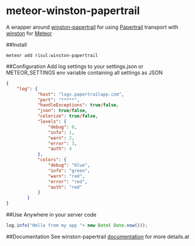 meteor-winston-papertrail
===============

A wrapper around [winston-papertrail](https://github.com/kenperkins/winston-papertrail) for using [Papertrail](https://papertrailapp.com) transport with [winston](https://github.com/flatiron/winston.git) for [Meteor](http://meteor.com)

##Install
```bach
meteor add risul:winston-papertrail
```

##Configuration
Add log settings to your settings.json or METEOR_SETTINGS env variable containing all settings as JSON

```json
{
    "log": {
            "host": "logs.papertrailapp.com",
            "port": "*****",
            "handleExceptions": true/false,
            "json": true/false,
            "colorize": true/false,
            "levels": {
                "debug": 0,
                "info": 1,
                "warn": 2,
                "error": 3,
                "auth": 4
            },
            "colors": {
                "debug": "blue",
                "info": "green",
                "warn": "red",
                "error": "red",
                "auth": "red"
            }
        }
}
```


##Use
Anywhere in your server code

``` js
log.info("Hello from my app "+ new Date( Date.now()));
```


##Documentation
See winston-papertrail [documentation](https://github.com/stuartfenton/meteor-winston-papertrail) for more details.at
